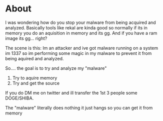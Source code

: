 # About

I was wondering how do you stop your malware from being acquired and analyzed. Basically tools like rekal are kinda good so normally if its in memory you do an aquisition in memory and its gg. And if you have a ram image its gg... right? 

The scene is this: Im an attacker and ive got malware running on a system im 1337 so im performing some magic in my malware to prevent it from being aquired and analyzed. 

So.... the goal is to try and analyze my "malware"

1. Try to aquire memory 
2. Try and get the source 


If you do DM me on twitter and ill transfer the 1st 3 people some DOGE/SHIBA. 


The "malware" literally does nothing it just hangs so you can get it from memory 
